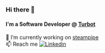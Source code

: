 ### Hi there 👋

#### I'm a Software Developer @ [Turbot](https://turbot.com/)

🔭 I’m currently working on [steampipe](https://steampipe.io/)<br />
📫  Reach me [![Linkedin](https://img.shields.io/badge/-LinkedIn-0073b1?style=social&logo=Linkedin&link=https://www.linkedin.com/in/subhajit-mondal-08b13a178/)](https://www.linkedin.com/in/subhajit-mondal-08b13a178/)

